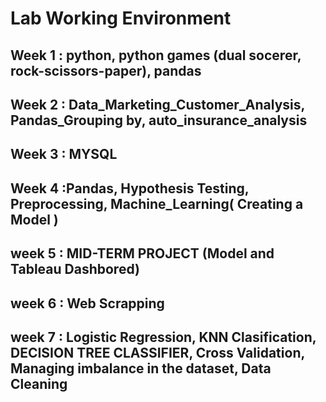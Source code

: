 # Lab Working Environment

## Week 1 : python, python games (dual socerer, rock-scissors-paper), pandas

## Week 2 : Data_Marketing_Customer_Analysis, Pandas_Grouping by, auto_insurance_analysis

## Week 3 : MYSQL

## Week 4 :Pandas, Hypothesis Testing, Preprocessing, Machine_Learning( Creating a Model )

## week 5 : MID-TERM PROJECT (Model and Tableau Dashbored)

## week 6 : Web Scrapping

## week 7 : Logistic Regression, KNN Clasification, DECISION TREE CLASSIFIER, Cross Validation, Managing imbalance in the dataset, Data Cleaning
